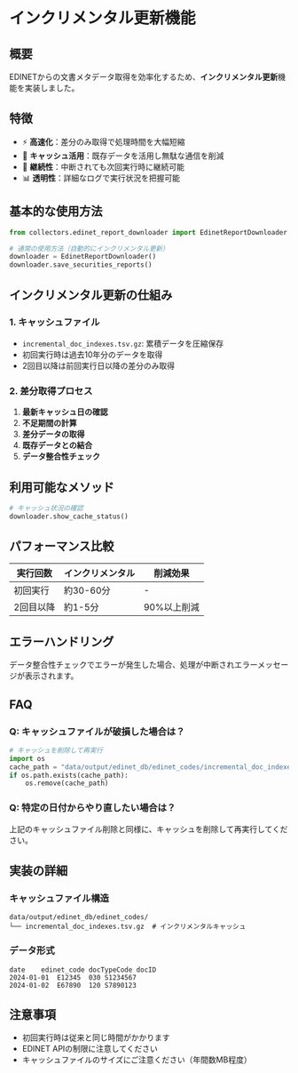 # インクリメンタル更新機能

## 概要

EDINETからの文書メタデータ取得を効率化するため、**インクリメンタル更新**機能を実装しました。

## 特徴

- ⚡ **高速化**：差分のみ取得で処理時間を大幅短縮
- 💾 **キャッシュ活用**：既存データを活用し無駄な通信を削減
- 🔄 **継続性**：中断されても次回実行時に継続可能
- 📊 **透明性**：詳細なログで実行状況を把握可能

## 基本的な使用方法

```python
from collectors.edinet_report_downloader import EdinetReportDownloader

# 通常の使用方法（自動的にインクリメンタル更新）
downloader = EdinetReportDownloader()
downloader.save_securities_reports()
```

## インクリメンタル更新の仕組み

### 1. キャッシュファイル
- `incremental_doc_indexes.tsv.gz`: 累積データを圧縮保存
- 初回実行時は過去10年分のデータを取得
- 2回目以降は前回実行日以降の差分のみ取得

### 2. 差分取得プロセス
1. **最新キャッシュ日の確認**
2. **不足期間の計算**
3. **差分データの取得**
4. **既存データとの結合**
5. **データ整合性チェック**

## 利用可能なメソッド

```python
# キャッシュ状況の確認
downloader.show_cache_status()
```

## パフォーマンス比較

| 実行回数 | インクリメンタル | 削減効果 |
|----------|------------------|----------|
| 初回実行 | 約30-60分 | - |
| 2回目以降 | 約1-5分 | 90%以上削減 |

## エラーハンドリング

データ整合性チェックでエラーが発生した場合、処理が中断されエラーメッセージが表示されます。

## FAQ

### Q: キャッシュファイルが破損した場合は？
```python
# キャッシュを削除して再実行
import os
cache_path = "data/output/edinet_db/edinet_codes/incremental_doc_indexes.tsv.gz"
if os.path.exists(cache_path):
    os.remove(cache_path)
```

### Q: 特定の日付からやり直したい場合は？
上記のキャッシュファイル削除と同様に、キャッシュを削除して再実行してください。

## 実装の詳細

### キャッシュファイル構造
```
data/output/edinet_db/edinet_codes/
└── incremental_doc_indexes.tsv.gz  # インクリメンタルキャッシュ
```

### データ形式
```tsv
date	edinet_code	docTypeCode	docID
2024-01-01	E12345	030	S1234567
2024-01-02	E67890	120	S7890123
```

## 注意事項

- 初回実行時は従来と同じ時間がかかります
- EDINET APIの制限に注意してください
- キャッシュファイルのサイズにご注意ください（年間数MB程度） 